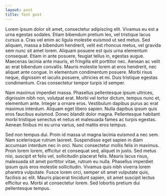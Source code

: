```yaml
---
layout: post
title: Test post
---
```

 Lorem ipsum dolor sit amet, consectetur adipiscing elit. Vivamus eu est a urna egestas sodales. Etiam bibendum pretium leo, vel tristique lacus cursus a. Cras vel enim ac ligula molestie euismod ut sed metus. Sed aliquam, massa a bibendum hendrerit, velit est rhoncus metus, vel gravida sem nunc sit amet lorem. Aliquam posuere est quis urna elementum consequat. Etiam in ante posuere, feugiat tellus in, egestas augue. Maecenas lacinia ante mauris, et fringilla elit porttitor nec. Aenean ac velit ac erat bibendum convallis. Mauris molestie lorem at eros hendrerit, nec aliquet ante congue. In elementum condimentum posuere. Morbi risus neque, dignissim et iaculis posuere, ultricies et mi. Duis tristique egestas condimentum. Cras consectetur tempor turpis id semper.

Nam maximus imperdiet massa. Phasellus pellentesque ipsum ultrices, dignissim nibh non, volutpat erat. Morbi vel tortor dictum, tempus nunc et, elementum ante. Integer a ornare eros. Vestibulum dapibus purus ac erat maximus interdum. Aliquam eget libero sapien. Nulla dapibus ipsum quis eros faucibus euismod. Donec blandit dolor magna. Pellentesque habitant morbi tristique senectus et netus et malesuada fames ac turpis egestas. Aenean finibus mi eu urna varius, sed mattis eros tempus.

Sed non tempus dui. Proin id massa ut magna lacinia euismod a nec sem. Nam scelerisque rutrum laoreet. Suspendisse eget sapien in diam accumsan interdum nec in orci. Nunc consectetur mollis felis in maximus. Proin lorem lorem, efficitur et consequat sed, aliquet in justo. Sed metus nisi, suscipit et felis vel, sollicitudin placerat felis. Mauris lacus risus, malesuada sit amet porttitor vitae, rutrum eu nulla. Phasellus imperdiet ipsum quis eros molestie sollicitudin. Vivamus quis nibh viverra lorem pharetra vulputate. Fusce lorem orci, semper sit amet vulputate quis, facilisis ac elit. Mauris placerat tincidunt sapien, sit amet suscipit lectus efficitur eu. Morbi at consectetur lorem. Sed lobortis pretium dui pellentesque tempus.
